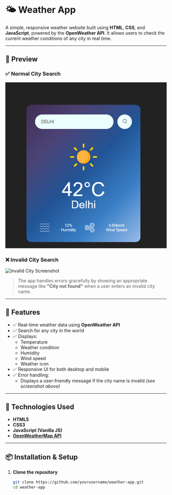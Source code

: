 # 🌤️ Weather App

A simple, responsive weather website built using **HTML**, **CSS**, and **JavaScript**, powered by the **OpenWeather API**. It allows users to check the current weather conditions of any city in real time.

---


## 📸 Preview

### ✅ Normal City Search
![Weather App Screenshot](screenshot.png)

### ❌ Invalid City Search
![Invalid City Screenshot](invalid-city.png)

> The app handles errors gracefully by showing an appropriate message like **"City not found"** when a user enters an invalid city name.

---

## 🔧 Features

- ✅ Real-time weather data using **OpenWeather API**
- ✅ Search for any city in the world
- ✅ Displays:
  - Temperature
  - Weather condition
  - Humidity
  - Wind speed
  - Weather icon
- ✅ Responsive UI for both desktop and mobile
- ✅ Error handling:
  - Displays a user-friendly message if the city name is invalid *(see screenshot above)*

---

## 🚀 Technologies Used

- **HTML5**
- **CSS3**
- **JavaScript (Vanilla JS)**
- **[OpenWeatherMap API](https://openweathermap.org/api)**

---

## 📦 Installation & Setup

1. **Clone the repository**
   ```bash
   git clone https://github.com/yourusername/weather-app.git
   cd weather-app
